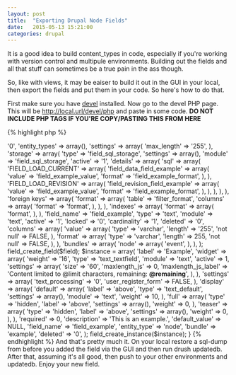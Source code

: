 ```yaml
---
layout: post
title:  "Exporting Drupal Node Fields"
date:   2015-05-13 15:21:00
categories: drupal
---
```


It is a good idea to build content_types in code, especially if you're working with version control and multipule environments.  Building out the fields and all that stuff can sometimes be a true pain in the ass though.

So, like with views, it may be eaiser to build it out in the GUI in your local, then export the fields and put them in your code.  So here's how to do that.

First make sure you have [devel](https://www.drupal.org/project/devel "devel") installed.  Now go to the devel PHP page.  This will be http://local.url/devel/php and paste in some code. **DO NOT INCLUDE PHP TAGS IF YOU'RE COPY/PASTING THIS FROM HERE**

{% highlight php %}
<?php

$entity_type = '';
$field_name = 'field_';
$bundle_name = '';

$info_config = field_info_field($field_name);
$info_instance = field_info_instance($entity_type, $field_name, $bundle_name);
unset($info_config['id']);
unset($info_instance['id'], $info_instance['field_id']);

include_once DRUPAL_ROOT . '/includes/utility.inc';

$info = drupal_var_export($info_config);
$instance .= drupal_var_export($info_instance);

print_r($info);
//print_r($instance);

{% endhighlight %}

Then just set the top three vars.  

{% highlight php %}
<?php

$entity_type = 'node';
$field_name = 'field_example';
$bundle_name = 'example';

{% endhighlight %}

The last two lines will dictate which array gets exported.  Uncomments the instance line and comment out the info line to show the instance vs. the info.  Now, because I'm writing this as a placeholder reminder for when I need to use it, I'm going to use this example to add fields to an *existing* content_type.  This also assumes that the content_type has a module to handle it's initial configuration.  Go to the install file and add an update function. Add the export from the info to a field variable and then run field_create_field with that field variable.  Next do the same for instance but use field_create_instance.

{% highlight php %}
<?php

function example_module_update_7100() {
  $field = array(
    'translatable' => '0',
    'entity_types' => array(),
    'settings' => array(
      'max_length' => '255',
    ),
    'storage' => array(
      'type' => 'field_sql_storage',
      'settings' => array(),
      'module' => 'field_sql_storage',
      'active' => '1',
      'details' => array(
        'sql' => array(
          'FIELD_LOAD_CURRENT' => array(
            'field_data_field_example' => array(
              'value' => 'field_example_value',
              'format' => 'field_example_format',
            ),
          ),
          'FIELD_LOAD_REVISION' => array(
            'field_revision_field_example' => array(
              'value' => 'field_example_value',
              'format' => 'field_example_format',
            ),
          ),
        ),
      ),
    ),
    'foreign keys' => array(
      'format' => array(
        'table' => 'filter_format',
        'columns' => array(
          'format' => 'format',
        ),
      ),
    ),
    'indexes' => array(
      'format' => array(
        'format',
      ),
    ),
    'field_name' => 'field_example',
    'type' => 'text',
    'module' => 'text',
    'active' => '1',
    'locked' => '0',
    'cardinality' => '1',
    'deleted' => '0',
    'columns' => array(
      'value' => array(
        'type' => 'varchar',
        'length' => '255',
        'not null' => FALSE,
      ),
      'format' => array(
        'type' => 'varchar',
        'length' => 255,
        'not null' => FALSE,
      ),
    ),
    'bundles' => array(
      'node' => array(
        'event',
      ),
    ),
  );

  field_create_field($field);
  
  $instance = array(
    'label' => 'Example',
    'widget' => array(
      'weight' => '16',
      'type' => 'text_textfield',
      'module' => 'text',
      'active' => 1,
      'settings' => array(
        'size' => '60',
        'maxlength_js' => 0,
        'maxlength_js_label' => 'Content limited to @limit characters, remaining: <strong>@remaining</strong>',
      ),
    ),
    'settings' => array(
      'text_processing' => '0',
      'user_register_form' => FALSE,
    ),
    'display' => array(
      'default' => array(
        'label' => 'above',
        'type' => 'text_default',
        'settings' => array(),
        'module' => 'text',
        'weight' => 10,
      ),
      'full' => array(
        'type' => 'hidden',
        'label' => 'above',
        'settings' => array(),
        'weight' => 0,
      ),
      'teaser' => array(
        'type' => 'hidden',
        'label' => 'above',
        'settings' => array(),
        'weight' => 0,
      ),
    ),
    'required' => 0,
    'description' => 'This is an example.',
    'default_value' => NULL,
    'field_name' => 'field_example',
    'entity_type' => 'node',
    'bundle' => 'example',
    'deleted' => '0',
  );

  field_create_instance($instance);
}

{% endhighlight %}

And that's pretty much it.  On your local restore a sql-dump from before you added the field via the GUI and then run drush updatedb.  After that, assuming it's all good, then push to your other environments and updatedb.  Enjoy your new field. 
